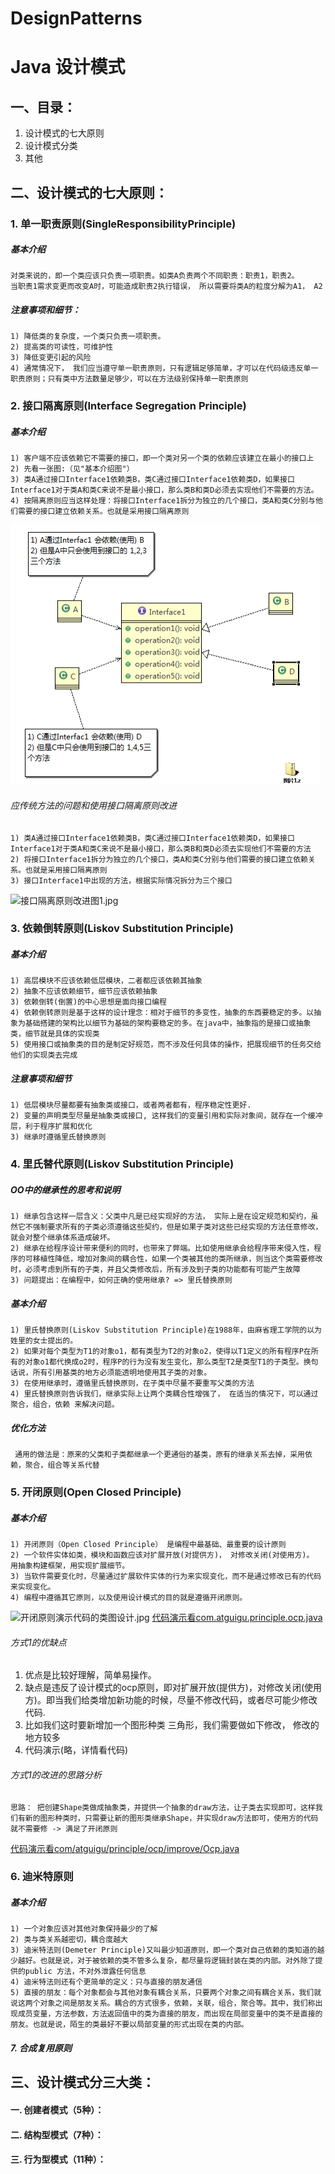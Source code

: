 # DesignPatterns
# Java 设计模式

## 一、目录：
1. 设计模式的七大原则
2. 设计模式分类
3. 其他

## 二、设计模式的七大原则：
### 1. 单一职责原则(SingleResponsibilityPrinciple)

##### 基本介绍

    对类来说的，即一个类应该只负责一项职责。如类A负责两个不同职责：职责1，职责2。
    当职责1需求变更而改变A时，可能造成职责2执行错误， 所以需要将类A的粒度分解为A1， A2

##### 注意事项和细节：
    1) 降低类的复杂度，一个类只负责一项职责。
    2) 提高类的可读性，可维护性
    3) 降低变更引起的风险
    4) 通常情况下， 我们应当遵守单一职责原则，只有逻辑足够简单，才可以在代码级违反单一职责原则；只有类中方法数量足够少，可以在方法级别保持单一职责原则


### 2. 接口隔离原则(Interface Segregation Principle)

##### 基本介绍
    1) 客户端不应该依赖它不需要的接口，即一个类对另一个类的依赖应该建立在最小的接口上
    2) 先看一张图:（见"基本介绍图"）
    3) 类A通过接口Interface1依赖类B，类C通过接口Interface1依赖类D，如果接口Interface1对于类A和类C来说不是最小接口，那么类B和类D必须去实现他们不需要的方法。
    4) 按隔离原则应当这样处理：将接口Interface1拆分为独立的几个接口，类A和类C分别与他们需要的接口建立依赖关系。也就是采用接口隔离原则

![接口隔离原则基本介绍图1.png](https://raw.githubusercontent.com/hezhiliang/DesignPatterns/master/img/%E6%8E%A5%E5%8F%A3%E9%9A%94%E7%A6%BB%E5%8E%9F%E5%88%99%E5%9F%BA%E6%9C%AC%E4%BB%8B%E7%BB%8D%E5%9B%BE1.png)

###### 应传统方法的问题和使用接口隔离原则改进
    1) 类A通过接口Interface1依赖类B，类C通过接口Interface1依赖类D，如果接口Interface1对于类A和类C来说不是最小接口，那么类B和类D必须去实现他们不需要的方法
    2) 将接口Interface1拆分为独立的几个接口，类A和类C分别与他们需要的接口建立依赖关系。也就是采用接口隔离原则
    3) 接口Interface1中出现的方法，根据实际情况拆分为三个接口

![接口隔离原则改进图1.jpg]()
### 3. 依赖倒转原则(Liskov Substitution Principle)
##### 基本介绍
    1) 高层模块不应该依赖低层模块，二者都应该依赖其抽象
    2) 抽象不应该依赖细节，细节应该依赖抽象
    3) 依赖倒转(倒置)的中心思想是面向接口编程
    4) 依赖倒转原则是基于这样的设计理念：相对于细节的多变性，抽象的东西要稳定的多。以抽象为基础搭建的架构比以细节为基础的架构要稳定的多。在java中，抽象指的是接口或抽象类，细节就是具体的实现类
    5) 使用接口或抽象类的目的是制定好规范，而不涉及任何具体的操作，把展现细节的任务交给他们的实现类去完成

##### 注意事项和细节
    1) 低层模块尽量都要有抽象类或接口，或者两者都有，程序稳定性更好.
    2) 变量的声明类型尽量是抽象类或接口, 这样我们的变量引用和实际对象间，就存在一个缓冲层，利于程序扩展和优化
    3) 继承时遵循里氏替换原则
    
### 4. 里氏替代原则(Liskov Substitution Principle)
##### OO中的继承性的思考和说明
    1) 继承包含这样一层含义：父类中凡是已经实现好的方法， 实际上是在设定规范和契约，虽然它不强制要求所有的子类必须遵循这些契约，但是如果子类对这些已经实现的方法任意修改，就会对整个继承体系造成破坏。
    2) 继承在给程序设计带来便利的同时，也带来了弊端。比如使用继承会给程序带来侵入性，程序的可移植性降低，增加对象间的耦合性，如果一个类被其他的类所继承，则当这个类需要修改时，必须考虑到所有的子类，并且父类修改后，所有涉及到子类的功能都有可能产生故障
    3) 问题提出：在编程中，如何正确的使用继承? => 里氏替换原则
    
##### 基本介绍
    1) 里氏替换原则(Liskov Substitution Principle)在1988年，由麻省理工学院的以为姓里的女士提出的。
    2) 如果对每个类型为T1的对象o1，都有类型为T2的对象o2，使得以T1定义的所有程序P在所有的对象o1都代换成o2时，程序P的行为没有发生变化，那么类型T2是类型T1的子类型。换句话说，所有引用基类的地方必须能透明地使用其子类的对象。
    3) 在使用继承时，遵循里氏替换原则，在子类中尽量不要重写父类的方法
    4) 里氏替换原则告诉我们，继承实际上让两个类耦合性增强了， 在适当的情况下，可以通过聚合，组合，依赖 来解决问题。 

##### 优化方法
     通用的做法是：原来的父类和子类都继承一个更通俗的基类，原有的继承关系去掉，采用依赖，聚合，组合等关系代替

### 5. 开闭原则(Open Closed Principle)
##### 基本介绍
    1) 开闭原则（Open Closed Principle） 是编程中最基础、最重要的设计原则
    2) 一个软件实体如类，模块和函数应该对扩展开放(对提供方)， 对修改关闭(对使用方)。 用抽象构建框架，用实现扩展细节。
    3) 当软件需要变化时，尽量通过扩展软件实体的行为来实现变化，而不是通过修改已有的代码来实现变化。
    4) 编程中遵循其它原则，以及使用设计模式的目的就是遵循开闭原则。
    
![开闭原则演示代码的类图设计.jpg]()
[代码演示看com.atguigu.principle.ocp.java](https://github.com/hezhiliang/DesignPatterns/blob/master/src/com/atguigu/principle/ocp/Ocp.java)

###### 方式1的优缺点
1) 优点是比较好理解，简单易操作。
2) 缺点是违反了设计模式的ocp原则，即对扩展开放(提供方)，对修改关闭(使用方)。即当我们给类增加新功能的时候，尽量不修改代码，或者尽可能少修改代码.
3) 比如我们这时要新增加一个图形种类 三角形，我们需要做如下修改， 修改的地方较多
4) 代码演示(略，详情看代码)


###### 方式1的改进的思路分析
    思路： 把创建Shape类做成抽象类，并提供一个抽象的draw方法，让子类去实现即可，这样我们有新的图形种类时，只需要让新的图形类继承Shape，并实现draw方法即可，使用方的代码就不需要修 -> 满足了开闭原则
[代码演示看com/atguigu/principle/ocp/improve/Ocp.java](https://github.com/hezhiliang/DesignPatterns/blob/master/src/com/atguigu/principle/ocp/improve/Ocp.java)





### 6. 迪米特原则
##### 基本介绍
    1) 一个对象应该对其他对象保持最少的了解
    2) 类与类关系越密切，耦合度越大
    3) 迪米特法则(Demeter Principle)又叫最少知道原则，即一个类对自己依赖的类知道的越少越好。也就是说，对于被依赖的类不管多么复杂，都尽量将逻辑封装在类的内部。对外除了提供的public 方法，不对外泄露任何信息
    4) 迪米特法则还有个更简单的定义：只与直接的朋友通信
    5) 直接的朋友：每个对象都会与其他对象有耦合关系，只要两个对象之间有耦合关系，我们就说这两个对象之间是朋友关系。耦合的方式很多，依赖，关联，组合，聚合等。其中，我们称出现成员变量，方法参数，方法返回值中的类为直接的朋友，而出现在局部变量中的类不是直接的朋友。也就是说，陌生的类最好不要以局部变量的形式出现在类的内部。


##### 7. 合成复用原则



## 三、设计模式分三大类：
#### 一. 创建者模式（5种）：

#### 二. 结构型模式（7种）：

#### 三. 行为型模式（11种）：

